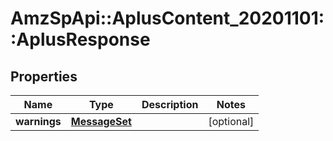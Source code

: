 # AmzSpApi::AplusContent_20201101::AplusResponse

## Properties
Name | Type | Description | Notes
------------ | ------------- | ------------- | -------------
**warnings** | [**MessageSet**](MessageSet.md) |  | [optional] 

